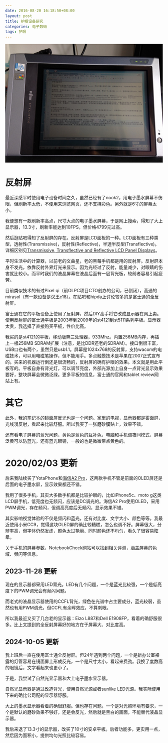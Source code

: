 ```yaml
---
date: 2016-08-20 16:18:50+08:00
layout: post
title: 护眼设备研究
categories: 电子数码
tags: 护眼
---
```

 
![fujitsu st4121](/album/st4121.JPG)
 
# 反射屏 

最近深感平时使用电子设备时间之久，虽然已经有了nook2，用电子墨水屏幕不伤眼，但刷新率太低，不便用来浏览网页，还不支持彩色。另外就是6寸的屏幕太小。

我便想有一款刷新率高点，尺寸大点的电子墨水屏幕，于是网上搜索，得知了大上显示器，13.3寸，刷新率能达到10FPS，但价格4799元过高。

然后逛贴吧得知了反射屏的存在。反射屏是LCD面板的一种。LCD面板有三种类型，透射性(Transmissive)，反射性(Reflective)，半透半反型(Transflective)。详细区别见[Transmissive, Transflective and Reflective LCD Panel Displays](http://www.caltronind.com/articles/transmissive-transflective-reflective-lcd-displays)。

平时生活中的计算器，以前老的文曲星，老的黑莓手机都是用的反射屏。反射屏本身不发光，依靠反射外界灯光来显示。因为光经过了反射，能量减少，对眼睛的伤害就比较小。而平时我们的液晶屏幕在液晶后面有一层背光板，较前者容易引起疲劳。

目前类似技术的有过Pixel qi（前OLPC项目CTO创办的公司，已倒闭），高通的mirasol（有一款设备是汉王c18）。在贴吧和hipda上讨论较多的是富士通的全反射屏。

富士通在它的平板设备上使用了反射屏，然后DIY高手将它改成显示器在网上卖。使用反射屏的富士通平板是2003年到2009年的st4121到st5111系列平板。显示器太贵，我选择了直接购买平板，性价比高。

我买的是st4121的平板，移动版奔三处理器，933Mhz。内置256MB内存，再插上一根256MB SDRAM扩展（注意，是比DDR还老的SDRAM）。接口倒很丰富，USB口也有两个，虽然只是usb1.1。屏幕是1024x768的反射屏，支持wacom的电磁技术，可以用电磁笔操作，但不能用手。多点触摸技术是苹果在2007正式宣布的。买来的机器运行倒还是很流畅的，反射屏的确有护眼的效果。本文就是用此平板写的。平板自身有背光灯，可以调节亮度，外部光源加上自身一点背光显示效果要好，整块屏幕会微微泛绿。更多平板的信息，富士通的官网和tablet review网站上有。

# 其它

此外，我的笔记本的镜面屏反光也是一个问题。家里的电视，显示器都是雾面屏，光线漫反射，看起来比较舒服。所以我买了一张磨砂膜贴上，效果不错。

还有看电子屏幕的蓝光问题，黄色是蓝色的互补色，电脑和手机调夜间模式，屏幕泛黄可以防蓝光。还有蓝光眼镜，一般的也是微微带点黄色的。

# 2020/02/03 更新

后来我陆续买了YotaPhone和[海信A2 Pro](http://blog.xulihang.me/hisense-a2-pro/)，这两款手机不管是前面的OLED屏还是后面的电子墨水屏，显示效果都还不错。

我用了很多手机，其实大多数手机都是比较护眼的，比如iPhone5c、moto g这类LCD屏手机，低亮度也无频闪，应该是DC调光的。海信A2 Pro使用OLED，采用PWM调光，存在频闪，但调高亮度后无频闪，显示效果不错。

其实影响视觉体验的不仅是频闪和蓝光，还有对比度、文字大小、颜色等等。我最近使用小米CC9，觉得这块OLED屏的确比较糟糕，怎么也调不好。屏幕很大，分辨率高，但字体仍然发虚，颜色太过艳丽、同时颜色还不均匀，看久了很容易眩晕。

关于手机的屏幕参数，NotebookCheck网站可以找到相关评测，涵盖屏幕的色域、频闪等信息。

## 2023-11-28 更新

现在的显示器都采用LED背光。LED有几个问题，一个是蓝光比较强，一个是低亮度下的PWM调光会有频闪问题。

而老式的液晶显示器使用的CCFL背光，绿色在光谱中占主要成分，蓝光较弱，虽然也有用PWM调光，但CCFL有余晖效应，不算刺眼。

所以我最近又买了几台老的显示器：Eizo L887和Dell E1908FP，看着的确舒服很多。比上文提到的全反射屏幕好的地方在于屏幕大、对比度高。

## 2024-10-05 更新

我上班后一直在使用富士通全反射屏。但24年遇到两个问题，一个是新办公室裸露的灯管容易在镜面屏上形成反光，一个是尺寸太小，看起来费劲。我换了度数高的眼镜后，文字看起来也更小了。

于是，我尝试了自然光显示器和大上电子墨水显示器。

自然光显示器是通过改造背光，使用自然光源或者sunlike LED光源。我实际使用下来的确比公司配的显示器舒服。

大上的墨水显示器看着的确很舒服。但也存在问题。一个是对光照环境有要求，一个是默认的磨砂效果不够好，还是会反光，然后就是黑白的画面，不能替代液晶显示器。

我后来退了13.3寸的显示器，改买了10寸的安卓平板。后者功能多，更实用一点，然后因为面积小，提供均匀光照比较容易。

